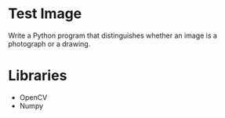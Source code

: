 # Test Image    
Write a Python program that distinguishes whether an image is a photograph or a drawing.

# Libraries
- OpenCV
- Numpy
